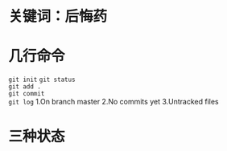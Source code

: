 # 关键词：后悔药
# 几行命令
`git init` 
`git status`  
`git add .`  
`git commit`  
`git log`
1.On branch master
2.No commits yet
3.Untracked files

# 三种状态
